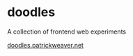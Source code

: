# doodles

A collection of frontend web experiments

[doodles.patrickweaver.net](https://doodles.patrickweaver.net)
